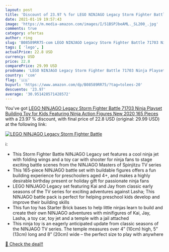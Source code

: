 ```yaml
---
layout: post
title: 'Discount of 23.97 % for LEGO NINJAGO Legacy Storm Fighter Battle'
date: 2021-01-19 19:57:43
image: 'https://m.media-amazon.com/images/I/51BSPJbeAML._SL200_.jpg'
comments: true
category: ofertas
author: ring
slug: 'B08589RR75-com LEGO NINJAGO Legacy Storm Fighter Battle 71703 Ninja...'
tags: [ 'lego', ]
actualPrice: 22.8 USD
currency: USD
price: 22.8
comparePrice: 29.99 USD
prodname: 'LEGO NINJAGO Legacy Storm Fighter Battle 71703 Ninja Playset Building Toy for Kids Featuring Ninja Action Figures  New 2020  165 Pieces '
country: 'com'
flag: '🇺🇸'
buyurl: 'https://www.amazon.com/dp/B08589RR75/?tag=tolees-20'
descuento: '23.97'
average: '30.951428571428572'
---
```


You've got [LEGO NINJAGO Legacy Storm Fighter Battle 71703 Ninja Playset Building Toy for Kids Featuring Ninja Action Figures  New 2020  165 Pieces ](https://www.amazon.com/dp/B08589RR75/?tag=tolees-20) with a  23.97 % discount, with final price of 22.8 USD (original: 29.99 USD) at the following link:

[![LEGO NINJAGO Legacy Storm Fighter Battle](https://m.media-amazon.com/images/I/51BSPJbeAML._SL200_.jpg)](https://www.amazon.com/dp/B08589RR75/?tag=tolees-20)

ℹ️:

- This Storm Fighter Battle NINJAGO Legacy set features a cool ninja jet with folding wings and a toy car with shooter for ninja fans to stage exciting battle scenes from the NINJAGO Masters of Spinjitzu TV series
- This 165-piece NINJAGO battle set with buildable figures offers a fun building experience for preschoolers aged 4+, and makes a highly desirable birthday present or holiday gift for passionate ninja fans
- LEGO NINJAGO Legacy set featuring Kai and Jay from classic early seasons of the TV series for exciting adventures against Lasha; This NINJAGO battle pack is perfect for helping preschool kids develop and improve their building skills
- This fun toy has Starter Brick bases to help little ninjas learn to build and create their own NINJAGO adventures with minifigures of Kai, Jay, Lasha, a toy car, toy jet and a temple with a jail attached
- This ninja toy is an eagerly anticipated update from classic seasons of the NINJAGO TV series. The temple measures over 4” (10cm) high, 5” (13cm) long and 8” (20cm) wide – the perfect size to play with anywhere

[🛒 Check the deal!!](https://www.amazon.com/dp/B08589RR75/?tag=tolees-20)
